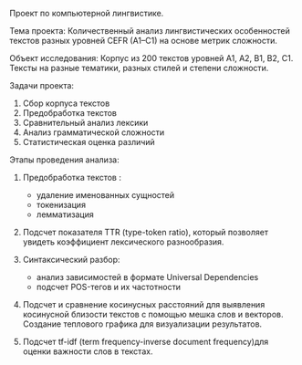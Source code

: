 Проект по компьютерной лингвистике.

Тема проекта:
Количественный анализ лингвистических особенностей текстов разных уровней CEFR (A1–C1) на основе метрик сложности.

Объект исследования:
Корпус из 200 текстов уровней A1, A2, B1, B2, C1.
Тексты на разные тематики, разных стилей и степени сложности.

Задачи проекта:

1) Сбор корпуса текстов
2) Предобработка текстов
3) Сравнительный анализ лексики
4) Анализ грамматической сложности
5) Статистическая оценка различий


Этапы проведения анализа:
1. Предобработка текстов :
   - удаление именованных сущностей
   - токенизация
   - лемматизация

2. Подсчет показателя TTR (type-token ratio), который позволяет увидеть коэффициент лексического разнообразия.
3. Синтаксический разбор:
   - анализ зависимостей в формате Universal Dependencies
   - подсчет POS-тегов и их частотности
4. Подсчет и сравнение косинусных расстояний для выявления косинусной близости текстов с помощью мешка слов и векторов. Создание теплового графика для визуализации результатов.
5. Подсчет tf-idf (term frequency-inverse document frequency)для оценки важности слов в текстах. 
